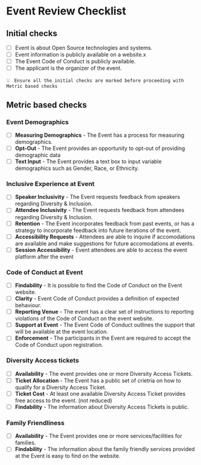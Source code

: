 # Event Review Checklist


## Initial checks

- [ ] Event is about Open Source technologies and systems.
- [ ] Event information is publicly available on a website.x
- [ ] The Event Code of Conduct is publicly available.
- [ ] The applicant is the organizer of the event.

💡 ``` Ensure all the initial checks are marked before proceeding with Metric based checks```

## Metric based checks

### Event Demographics
- [ ] **Measuring Demographics** - The Event has a process for measuring demographics.
- [ ] **Opt-Out** - The Event provides an opportunity to opt-out of providing demographic data
- [ ] **Text Input** - The Event provides a text box to input variable demographics such as Gender, Race, or Ethnicity.

### Inclusive Experience at Event
- [ ] **Speaker Inclusivity** - The Event requests feedback from speakers regarding Diversity & Inclusion.
- [ ] **Attendee Inclusivity** - The Event requests feedback from attendees regarding Diversity & Inclusion.
- [ ] **Retention** - The Event incorporates feedback from past events, or has a strategy to incorporate feedback into future iterations of the event.
- [ ] **Accessibility Requests** - Attendees are able to inquire if accomodations are available and make suggestions for future accomodations at events.
- [ ] **Session Accessibility** - Event attendees are able to access the event platform after the event

### Code of Conduct at Event
- [ ] **Findability** - It is possible to find the Code of Conduct on the Event website.
- [ ] **Clarity** - Event Code of Conduct provides a definition of expected behaviour.
- [ ] **Reporting Venue** - The event has a clear set of instructions to reporting violations of the Code of Conduct on the event website.
- [ ] **Support at Event** - The Event Code of Conduct outlines the support that will be available at the event location.
- [ ] **Enforcement** - The participants in the Event are required to accept the Code of Conduct upon registration.

### Diversity Access tickets
- [ ] **Availability** - The event provides one or more Diversity Access Tickets.
- [ ] **Ticket Allocation** - The Event has a public set of crietria on how to qualify for a Diversity Access Ticket.
- [ ] **Ticket Cost** - At least one available Diversity Access Ticket provides free access to the event. (not reduced)
- [ ] **Findability** - The information about Diversity Access Tickets is public.

### Family Friendliness
- [ ] **Availability** - The Event provides one or more services/facilities for families.
- [ ] **Findability** - The information about the family friendly services provided at the Event is easy to find on the website.
